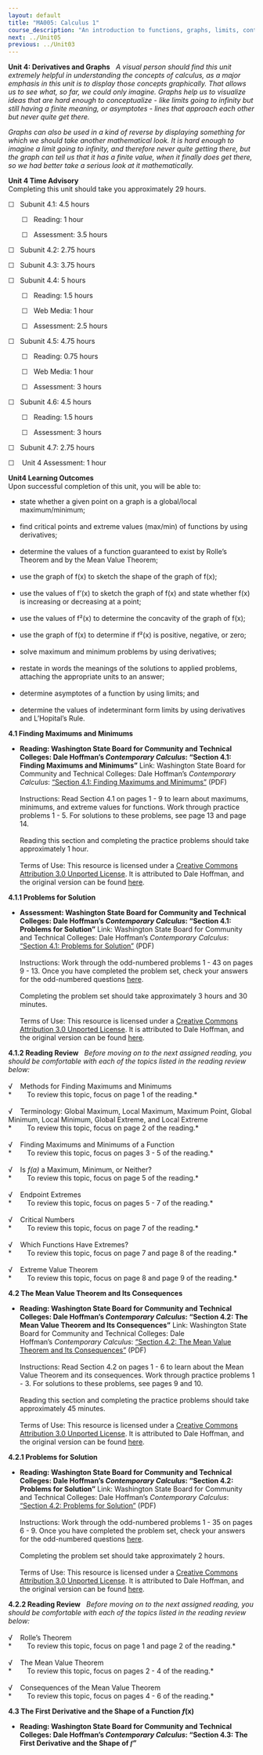 ```yaml
---
layout: default
title: "MA005: Calculus 1"
course_description: "An introduction to functions, graphs, limits, continuity, and derivatives, and the relationship between derivatives and graphs."
next: ../Unit05
previous: ../Unit03
---
```

**Unit 4: Derivatives and Graphs** <span id="4"></span> 
*A visual person should find this unit extremely helpful in
understanding the concepts of calculus, as a major emphasis in this unit
is to display those concepts graphically. That allows us to see what, so
far, we could only imagine. Graphs help us to visualize ideas that are
hard enough to conceptualize - like limits going to infinity but still
having a finite meaning, or asymptotes - lines that approach each other
but never quite get there.*  
  
 *Graphs can also be used in a kind of reverse by displaying something
for which we should take another mathematical look. It is hard enough to
imagine a limit going to infinity, and therefore never quite getting
there, but the graph can tell us that it has a finite value, when it
finally does get there, so we had better take a serious look at it
mathematically.*

**Unit 4 Time Advisory**  
Completing this unit should take you approximately 29 hours.  
  
 ☐   Subunit 4.1: 4.5 hours  
  
        ☐   Reading: 1 hour  
  
        ☐   Assessment: 3.5 hours  
  
 ☐   Subunit 4.2: 2.75 hours  
  
 ☐   Subunit 4.3: 3.75 hours  
  
 ☐   Subunit 4.4: 5 hours  
  
        ☐   Reading: 1.5 hours  
  
        ☐   Web Media: 1 hour  
  
        ☐   Assessment: 2.5 hours  
  
 ☐   Subunit 4.5: 4.75 hours  
  
        ☐   Reading: 0.75 hours  
  
        ☐   Web Media: 1 hour  
  
        ☐   Assessment: 3 hours  
  
 ☐   Subunit 4.6: 4.5 hours  
  
        ☐   Reading: 1.5 hours  
  
        ☐   Assessment: 3 hours  
  
 ☐   Subunit 4.7: 2.75 hours  
  
 ☐    Unit 4 Assessment: 1 hour

**Unit4 Learning Outcomes**  
Upon successful completion of this unit, you will be able to:
-   state whether a given point on a graph is a global/local
    maximum/minimum;  
      
-   find critical points and extreme values (max/min) of functions by
    using derivatives;  
      
-   determine the values of a function guaranteed to exist by Rolle’s
    Theorem and by the Mean Value Theorem;  
      
-   use the graph of f(x) to sketch the shape of the graph of f(x);  
      
-   use the values of f’(x) to sketch the graph of f(x) and state
    whether f(x) is increasing or decreasing at a point;  
      
-   use the values of f²(x) to determine the concavity of the graph of
    f(x);  
      
-   use the graph of f(x) to determine if f²(x) is positive, negative,
    or zero;  
      
-   solve maximum and minimum problems by using derivatives;  
      
-   restate in words the meanings of the solutions to applied problems,
    attaching the appropriate units to an answer;  
      
-   determine asymptotes of a function by using limits; and  
      
-   determine the values of indeterminant form limits by using
    derivatives and L’Hopital’s Rule.

**4.1 Finding Maximums and Minimums** <span id="4.1"></span> 
-   **Reading: Washington State Board for Community and Technical
    Colleges: Dale Hoffman’s *Contemporary Calculus*: “Section 4.1:
    Finding Maximums and Minimums”**
    Link: Washington State Board for Community and Technical Colleges:
    Dale Hoffman’s *Contemporary Calculus*: [“Section 4.1: Finding
    Maximums and
    Minimums”](http://www.saylor.org/site/wp-content/uploads/2012/12/MA005-4.1-Finding-Maximums-and-Minimums.pdf) (PDF)  
        
     Instructions: Read Section 4.1 on pages 1 - 9 to learn about
    maximums, minimums, and extreme values for functions. Work through
    practice problems 1 - 5. For solutions to these problems, see page
    13 and page 14.  
        
     Reading this section and completing the practice problems should
    take approximately 1 hour.  
        
     Terms of Use: This resource is licensed under a [Creative Commons
    Attribution 3.0 Unported
    License](http://creativecommons.org/licenses/by/3.0/). It is
    attributed to Dale Hoffman, and the original version can be found
    [here](http://scidiv.bellevuecollege.edu/dh/Calculus_all/Calculus_all.html). 

**4.1.1 Problems for Solution** <span id="4.1.1"></span> 
-   **Assessment: Washington State Board for Community and Technical
    Colleges: Dale Hoffman’s *Contemporary Calculus*: “Section 4.1:
    Problems for Solution”**
    Link: Washington State Board for Community and Technical Colleges:
    Dale Hoffman’s *Contemporary Calculus*: [“Section 4.1: Problems for
    Solution”](http://www.saylor.org/site/wp-content/uploads/2012/12/MA005-4.1-Finding-Maximums-and-Minimums.pdf) (PDF)  
        
     Instructions: Work through the odd-numbered problems 1 - 43 on
    pages 9 - 13. Once you have completed the problem set, check your
    answers for the odd-numbered questions
    [here](http://www.saylor.org/site/wp-content/uploads/2012/12/MA005-4.8-Odd-Numbered-Solutions1.pdf).  
        
     Completing the problem set should take approximately 3 hours and 30
    minutes.  
        
     Terms of Use: This resource is licensed under a [Creative Commons
    Attribution 3.0 Unported
    License](http://creativecommons.org/licenses/by/3.0/). It is
    attributed to Dale Hoffman, and the original version can be found
    [here](http://scidiv.bellevuecollege.edu/dh/Calculus_all/Calculus_all.html). 

**4.1.2 Reading Review** <span id="4.1.2"></span> 
*Before moving on to the next assigned reading, you should be
comfortable with each of the topics listed in the reading review
below:*  
    
 √    Methods for Finding Maximums and Minimums  
 *        To review this topic, focus on page 1 of the reading.*  
    
 √    Terminology: Global Maximum, Local Maximum, Maximum Point, Global
Minimum, Local Minimum, Global Extreme, and Local Extreme  
 *        To review this topic, focus on page 2 of the reading.*  
    
 √    Finding Maximums and Minimums of a Function  
 *        To review this topic, focus on pages 3 - 5 of the reading.*  
    
 √    Is *f(a)* a Maximum, Minimum, or Neither?  
 *        To review this topic, focus on page 5 of the reading.*  
    
 √    Endpoint Extremes  
 *        To review this topic, focus on pages 5 - 7 of the reading.*  
    
 √    Critical Numbers  
 *        To review this topic, focus on page 7 of the reading.*  
    
 √    Which Functions Have Extremes?  
 *        To review this topic, focus on page 7 and page 8 of the
reading.*  
    
 √    Extreme Value Theorem  
 *        To review this topic, focus on page 8 and page 9 of the
reading.*

**4.2 The Mean Value Theorem and Its Consequences** <span
id="4.2"></span> 
-   **Reading: Washington State Board for Community and Technical
    Colleges: Dale Hoffman’s *Contemporary Calculus*: “Section 4.2: The
    Mean Value Theorem and Its Consequences”**
    Link: Washington State Board for Community and Technical Colleges:
    Dale Hoffman’s *Contemporary Calculus*: [“Section 4.2: The Mean
    Value Theorem and Its
    Consequences”](http://www.saylor.org/site/wp-content/uploads/2012/12/MA005-4.2-Mean-Value-Theorem.pdf) (PDF)  
        
     Instructions: Read Section 4.2 on pages 1 - 6 to learn about the
    Mean Value Theorem and its consequences. Work through practice
    problems 1 - 3. For solutions to these problems, see pages 9 and
    10.  
        
     Reading this section and completing the practice problems should
    take approximately 45 minutes.  
        
     Terms of Use: This resource is licensed under a [Creative Commons
    Attribution 3.0 Unported
    License](http://creativecommons.org/licenses/by/3.0/). It is
    attributed to Dale Hoffman, and the original version can be found
    [here](http://scidiv.bellevuecollege.edu/dh/Calculus_all/Calculus_all.html). 

**4.2.1 Problems for Solution** <span id="4.2.1"></span> 
-   **Reading: Washington State Board for Community and Technical
    Colleges: Dale Hoffman’s *Contemporary Calculus*: “Section 4.2:
    Problems for Solution”**
    Link: Washington State Board for Community and Technical Colleges:
    Dale Hoffman’s *Contemporary Calculus*: [“Section 4.2: Problems for
    Solution”](http://www.saylor.org/site/wp-content/uploads/2012/12/MA005-4.2-Mean-Value-Theorem.pdf) (PDF)  
        
     Instructions: Work through the odd-numbered problems 1 - 35 on
    pages 6 - 9. Once you have completed the problem set, check your
    answers for the odd-numbered questions
    [here](http://www.saylor.org/site/wp-content/uploads/2012/12/MA005-4.8-Odd-Numbered-Solutions1.pdf).  
        
     Completing the problem set should take approximately 2 hours.  
        
     Terms of Use: This resource is licensed under a [Creative Commons
    Attribution 3.0 Unported
    License](http://creativecommons.org/licenses/by/3.0/). It is
    attributed to Dale Hoffman, and the original version can be found
    [here](http://scidiv.bellevuecollege.edu/dh/Calculus_all/Calculus_all.html).

**4.2.2 Reading Review** <span id="4.2.2"></span> 
*Before moving on to the next assigned reading, you should be
comfortable with each of the topics listed in the reading review
below:*  
    
 √    Rolle’s Theorem  
 *        To review this topic, focus on page 1 and page 2 of the
reading.*  
    
 √    The Mean Value Theorem  
 *        To review this topic, focus on pages 2 - 4 of the reading.*  
    
 √    Consequences of the Mean Value Theorem  
 *        To review this topic, focus on pages 4 - 6 of the reading.*

**4.3 The First Derivative and the Shape of a Function *f*(x)** <span
id="4.3"></span> 
-   **Reading: Washington State Board for Community and Technical
    Colleges: Dale Hoffman’s *Contemporary Calculus*: “Section 4.3: The
    First Derivative and the Shape of <span
    style="font-family: Georgia, serif;">*f*</span>*”***


